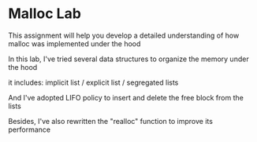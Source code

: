 # Malloc Lab
This assignment will help you develop a detailed understanding of how malloc was implemented under the hood

In this lab, I've tried several data structures to organize the memory under the hood

it includes: implicit list / explicit list / segregated lists

And I've adopted LIFO policy to insert and delete the free block from the lists

Besides, I've also rewritten the "realloc" function to improve its performance

